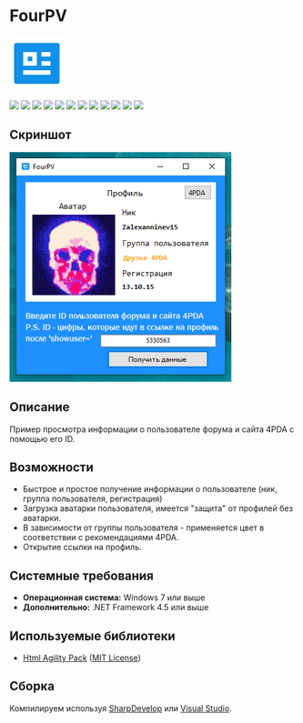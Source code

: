 # FourPV

![alt](https://github.com/Zalexanninev15/FourPV/raw/main/FourPV.png)

[![](https://img.shields.io/badge/platform-Windows-informational)](https://github.com/Zalexanninev15/FourPV)
[![](https://img.shields.io/badge/written_on-.NET_Framework_4.5-512BD4.svg?logo=dotnet)](https://dotnet.microsoft.com/download/dotnet-framework/net45)
[![](https://img.shields.io/badge/written_on-C%23-%23239120.svg?logo=sharp&logoColor=white)](https://github.com/Zalexanninev15/FourPV)
[![](https://img.shields.io/github/v/release/Zalexanninev15/FourPV)](https://github.com/Zalexanninev15/FourPV/releases/latest)
[![](https://img.shields.io/github/downloads/Zalexanninev15/FourPV/total.svg)](https://github.com/Zalexanninev15/FourPV/releases)
[![](https://img.shields.io/github/last-commit/Zalexanninev15/FourPV)](https://github.com/Zalexanninev15/FourPV/commits/main)
[![](https://img.shields.io/github/stars/Zalexanninev15/FourPV.svg)](https://github.com/Zalexanninev15/FourPV/stargazers)
[![](https://img.shields.io/github/forks/Zalexanninev15/FourPV.svg)](https://github.com/Zalexanninev15/FourPV/network/members)
[![](https://img.shields.io/github/issues/Zalexanninev15/FourPV.svg)](https://github.com/Zalexanninev15/FourPV/issues?q=is%3Aopen+is%3Aissue)
[![](https://img.shields.io/github/issues-closed/Zalexanninev15/FourPV.svg)](https://github.com/Zalexanninev15/FourPV/issues?q=is%3Aissue+is%3Aclosed)
[![](https://img.shields.io/badge/license-GPLv3-ligthgreen.svg)](LICENSE)
[![](https://img.shields.io/badge/Donate-FFDD00.svg?logo=buymeacoffee&logoColor=black)](https://z15.neocities.org/donate)

## Скриншот

![alt](https://github.com/Zalexanninev15/FourPV/blob/main/Screenshot.png?raw=true)

## Описание

Пример просмотра информации о пользователе форума и сайта 4PDA с помощью его ID.

## Возможности

- Быстрое и простое получение информации о пользователе (ник, группа пользователя, регистрация)
- Загрузка аватарки пользователя, имеется "защита" от профилей без аватарки.
- В зависимости от группы пользователя - применяется цвет в соответствии с рекомендациями 4PDA.
- Открытие ссылки на профиль.

## Системные требования

- **Операционная система:** Windows 7 или выше
- **Дополнительно:** .NET Framework 4.5 или выше

## Используемые библиотеки

* [Html Agility Pack](https://github.com/zzzprojects/html-agility-pack) ([MIT License](https://github.com/zzzprojects/html-agility-pack/blob/master/LICENSE))

## Сборка

Компилируем используя [SharpDevelop](https://sourceforge.net/projects/sharpdevelop) или [Visual Studio](https://visualstudio.microsoft.com/vs).
